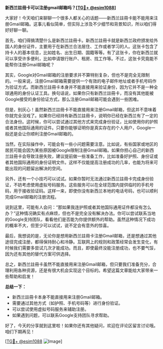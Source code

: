 **新西兰註冊卡可以注册gmail邮箱吗？[[TG💪+ @esim1088](https://t.me/s/esim1088)]**

大家好！今天咱们来聊聊一个很多人都关心的话题——新西兰註冊卡能不能用来注册Gmail邮箱。这事儿看似简单，但实际上涉及不少细节和背景知识，所以咱们得好好聊一聊。

首先，咱们得搞清楚什么是新西兰註冊卡。新西兰註冊卡就是新西兰政府颁发给外国人的身份证件，主要用于在新西兰合法居住、工作或者学习的人。这张卡包含了持卡人的基本信息，比如姓名、出生日期、国籍等等。有了这张卡，你在新西兰就可以享受许多便利，比如申请银行账户、租房、找工作等。不过，这张卡究竟能不能帮你注册Gmail邮箱呢？

其实，Google对Gmail邮箱的注册要求并不算特别复杂，但也不是完全无限制的。一般来说，注册Gmail邮箱需要提供一个有效的电子邮件地址或者手机号码作为验证方式。而新西兰註冊卡本身并不能直接用来验证身份，因为它并不是一种全球通用的身份认证工具。换句话说，如果你只有新西兰註冊卡，而没有其他能被Google接受的身份验证方式，那么注册Gmail邮箱可能会遇到一些困难。

但是，别灰心！虽然新西兰註冊卡不能直接用来注册Gmail邮箱，但这并不意味着你就完全没戏了。如果你已经持有新西兰註冊卡，说明你已经在新西兰有了一定的合法身份。这时候，你可以尝试通过其他方式来完成身份验证，比如使用你的护照或者其他国际通用的证件。只要你能够证明你是真实存在的个人用户，Google一般还是会让你顺利注册Gmail邮箱的。

当然，在实际操作中，可能会有一些小问题需要注意。比如说，有些国家或地区的居民可能会因为某些原因被Google限制注册Gmail邮箱。如果你担心自己的新西兰註冊卡会导致注册失败，建议提前做一些准备工作，比如准备好护照、身份证或者其他国际通用的身份证明文件。这样不仅能提高注册成功的几率，也能为将来可能出现的问题留出解决的空间。

另外，还有一个小技巧可以试试。如果你暂时无法通过新西兰註冊卡完成身份验证，不妨考虑使用虚拟号码服务。这些服务可以在全球范围内提供临时的手机号码，用于接收验证码。这样一来，即使你没有新西兰本地的电话号码，也可以顺利完成Gmail邮箱的注册流程。

说到这里，可能有人会问：“那如果我连护照或者其他国际通用证件都没有怎么办？”这种情况确实有点麻烦，但也不是完全没有解决办法。你可以尝试联系当地的Google支持团队，看看他们是否能为你提供额外的帮助。虽然这种情况下成功的概率不大，但至少可以试试，说不定会有意外的惊喜。

最后，我想说的是，无论你是想用新西兰註冊卡注册Gmail邮箱，还是想通过其他途径完成注册，都得保持耐心和冷静。互联网上的规则和政策经常会发生变化，有时候我们需要多尝试几次才能成功。而且，即使最终没能注册成功，也不要气馁，因为还有其他的替代方案可供选择。

总之，新西兰註冊卡虽然不能直接用来注册Gmail邮箱，但只要我们准备充分，合理利用各种资源，还是有很大机会实现这个目标的。希望这篇文章能给大家带来一些帮助和启发！

**总结一下：**  
- 新西兰註冊卡本身不能直接用来注册Gmail邮箱。  
- 需要通过其他方式（如护照、手机号码等）进行身份验证。  
- 可以尝试使用虚拟号码服务来辅助注册。  
- 如果遇到问题，可以联系Google支持团队寻求帮助。

好了，今天的分享就到这里啦！如果你还有其他疑问，欢迎在评论区留言讨论哦。咱们下期再见！

[[TG💪+ @esim1088](https://t.me/s/esim1088) ![Image](https://i.postimg.cc/4NQfJmqS/Snipaste-2025-05-13-00-14-12.png)]